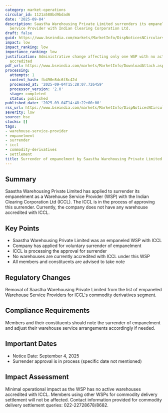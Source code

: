 ```yaml
---
category: market-operations
circular_id: 1121a588bd9bdad6
date: '2025-09-04'
description: Saastha Warehousing Private Limited surrenders its empanelment as Warehouse
  Service Provider with Indian Clearing Corporation Ltd.
draft: false
guid: https://www.bseindia.com/markets/MarketInfo/DispNoticesNCirculars.aspx?Noticeid={B6CFF276-AE94-446D-8B36-53BF8C9A829F}&noticeno=20250904-60&dt=09/04/2025&icount=60&totcount=62&flag=0
impact: low
impact_ranking: low
importance_ranking: low
justification: Administrative change affecting only one WSP with no active warehouses
  accredited
pdf_url: https://www.bseindia.com/markets/MarketInfo/DownloadAttach.aspx?id=20250904-60&attachedId=
processing:
  attempts: 1
  content_hash: fb490e8dc6f8c42d
  processed_at: '2025-09-04T15:28:07.726459'
  processor_version: '2.0'
  stage: completed
  status: published
published_date: '2025-09-04T14:48:22+00:00'
rss_url: https://www.bseindia.com/markets/MarketInfo/DispNoticesNCirculars.aspx?Noticeid={B6CFF276-AE94-446D-8B36-53BF8C9A829F}&noticeno=20250904-60&dt=09/04/2025&icount=60&totcount=62&flag=0
severity: low
source: bse
stocks: []
tags:
- warehouse-service-provider
- empanelment
- surrender
- iccl
- commodity-derivatives
- settlement
title: Surrender of empanelment by Saastha Warehousing Private Limited
---
```


## Summary

Saastha Warehousing Private Limited has applied to surrender its empanelment as a Warehouse Service Provider (WSP) with the Indian Clearing Corporation Ltd (ICCL). The ICCL is in the process of approving this surrender. Currently, the company does not have any warehouse accredited with ICCL.

## Key Points

- Saastha Warehousing Private Limited was an empaneled WSP with ICCL
- Company has applied for voluntary surrender of empanelment
- ICCL is processing the approval for surrender
- No warehouses are currently accredited with ICCL under this WSP
- All members and constituents are advised to take note

## Regulatory Changes

Removal of Saastha Warehousing Private Limited from the list of empaneled Warehouse Service Providers for ICCL's commodity derivatives segment.

## Compliance Requirements

Members and their constituents should note the surrender of empanelment and adjust their warehouse service arrangements accordingly if needed.

## Important Dates

- Notice Date: September 4, 2025
- Surrender approval is in process (specific date not mentioned)

## Impact Assessment

Minimal operational impact as the WSP has no active warehouses accredited with ICCL. Members using other WSPs for commodity delivery settlement will not be affected. Contact information provided for commodity delivery settlement queries: 022-22728678/8682.